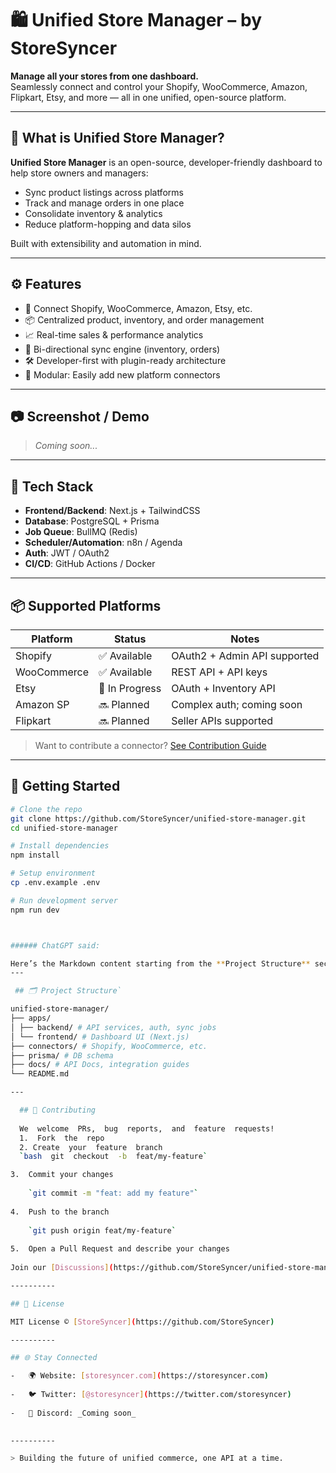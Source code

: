 # 🛍️ Unified Store Manager – by StoreSyncer

**Manage all your stores from one dashboard.**  
Seamlessly connect and control your Shopify, WooCommerce, Amazon, Flipkart, Etsy, and more — all in one unified, open-source platform.


---

## 🚀 What is Unified Store Manager?

**Unified Store Manager** is an open-source, developer-friendly dashboard to help store owners and managers:

- Sync product listings across platforms
- Track and manage orders in one place
- Consolidate inventory & analytics
- Reduce platform-hopping and data silos

Built with extensibility and automation in mind.

---

## ⚙️ Features

- 🔌 Connect Shopify, WooCommerce, Amazon, Etsy, etc.
- 📦 Centralized product, inventory, and order management
- 📈 Real-time sales & performance analytics
- 🔄 Bi-directional sync engine (inventory, orders)
- 🛠️ Developer-first with plugin-ready architecture
- 🧩 Modular: Easily add new platform connectors

---

## 📷 Screenshot / Demo

> _Coming soon..._

---

## 🧰 Tech Stack

- **Frontend/Backend**:  Next.js + TailwindCSS
- **Database**: PostgreSQL + Prisma
- **Job Queue**: BullMQ (Redis)
- **Scheduler/Automation**: n8n / Agenda
- **Auth**: JWT / OAuth2
- **CI/CD**: GitHub Actions / Docker

---

## 📦 Supported Platforms

| Platform   | Status      | Notes                              |
|------------|-------------|------------------------------------|
| Shopify    | ✅ Available | OAuth2 + Admin API supported      |
| WooCommerce | ✅ Available | REST API + API keys               |
| Etsy       | 🔄 In Progress | OAuth + Inventory API             |
| Amazon SP  | 🔜 Planned   | Complex auth; coming soon         |
| Flipkart   | 🔜 Planned   | Seller APIs supported             |

> Want to contribute a connector? [See Contribution Guide](#-contributing)

---

## 🚀 Getting Started

```bash
# Clone the repo
git clone https://github.com/StoreSyncer/unified-store-manager.git
cd unified-store-manager

# Install dependencies
npm install

# Setup environment
cp .env.example .env

# Run development server
npm run dev



###### ChatGPT said:

Here’s the Markdown content starting from the **Project Structure** section onward:
---

 ## 🗂️ Project Structure` 

unified-store-manager/  
├── apps/  
│ ├── backend/ # API services, auth, sync jobs  
│ └── frontend/ # Dashboard UI (Next.js)  
├── connectors/ # Shopify, WooCommerce, etc.  
├── prisma/ # DB schema  
├── docs/ # API Docs, integration guides  
└── README.md

---

  ## 🤝 Contributing  
  
  We  welcome  PRs,  bug  reports,  and  feature  requests!  
  1.  Fork  the  repo  
  2. Create  your  feature  branch  
  `bash  git  checkout  -b  feat/my-feature` 

3.  Commit your changes
        
    `git commit -m "feat: add my feature"` 
    
4.  Push to the branch
    
    `git push origin feat/my-feature` 
    
5.  Open a Pull Request and describe your changes
    
Join our [Discussions](https://github.com/StoreSyncer/unified-store-manager/discussions) to share ideas, ask questions, or propose features.

----------

## 📄 License

MIT License © [StoreSyncer](https://github.com/StoreSyncer)

----------

## 🌐 Stay Connected

-   🌍 Website: [storesyncer.com](https://storesyncer.com)
    
-   🐦 Twitter: [@storesyncer](https://twitter.com/storesyncer)
    
-   💬 Discord: _Coming soon_
    

----------

> Building the future of unified commerce, one API at a time.
